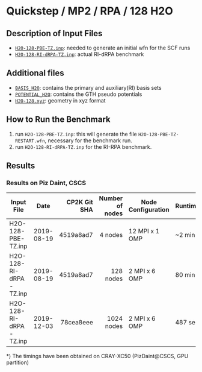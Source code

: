 # Quickstep / MP2 / RPA / 128 H2O

## Description of Input Files

- [`H2O-128-PBE-TZ.inp`](H2O-128-PBE-TZ.inp): needed to generate an initial wfn for the SCF runs
- [`H2O-128-RI-dRPA-TZ.inp`](H2O-128-RI-dRPA-TZ.inp): actual RI-dRPA benchmark

## Additional files

- [`BASIS_H2O`](BASIS_H2O): contains the primary and auxiliary(RI) basis sets
- [`POTENTIAL_H2O`](POTENTIAL_H2O): contains the GTH pseudo potentials
- [`H2O-128.xyz`](H2O-128.xyz): geometry in xyz format

## How to Run the Benchmark

1. run `H2O-128-PBE-TZ.inp`: this will generate the file `H2O-128-PBE-TZ-RESTART.wfn`, necessary for
   the benchmark run.
1. run `H2O-128-RI-dRPA-TZ.inp` for the RI-RPA benchmark.

## Results

### Results on Piz Daint, CSCS

| Input File             | Date       | CP2K Git SHA | Number of nodes | Node Configuration | Runtime |
| ---------------------- | ---------- | -----------: | --------------: | ------------------ | ------- |
| H2O-128-PBE-TZ.inp     | 2019-08-19 |    4519a8ad7 |         4 nodes | 12 MPI x 1 OMP     | ~2 min  |
| H2O-128-RI-dRPA-TZ.inp | 2019-08-19 |    4519a8ad7 |       128 nodes | 2 MPI x 6 OMP      | 80 min  |
| H2O-128-RI-dRPA-TZ.inp | 2019-12-03 |    78cea8eee |      1024 nodes | 2 MPI x 6 OMP      | 487 sec |

\*) The timings have been obtained on CRAY-XC50 (PizDaint@CSCS, GPU partition)
